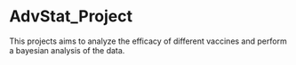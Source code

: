 # AdvStat_Project

This projects aims to analyze the efficacy of different vaccines and perform a bayesian analysis of the data. 

